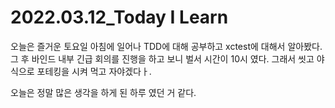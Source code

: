 # 2022.03.12_Today I Learn 

오늘은 즐거운 토요일 아침에 일어나 TDD에 대해 공부하고 xctest에 대해서 알아봤다. 그 후 바인드 내부 긴급 회의를 진행을 하고 보니 벌서 시간이 10시 였다. 그래서 씻고 야식으로 포테킹을 시켜 먹고 자야겠다ㅏ.


오늘은 정말 많은 생각을 하게 된 하루 였던 거 같다. 